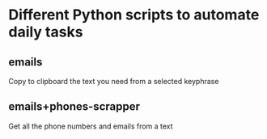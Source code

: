 # Different Python scripts to automate daily tasks

## emails
Copy to clipboard the text you need from a selected keyphrase

## emails+phones-scrapper
Get all the phone numbers and emails from a text
